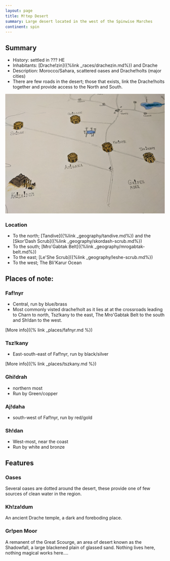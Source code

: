 ```yaml
---
layout: page
title: M!tep Desert
summary: Large desert located in the west of the Spinwise Marches
continent: spin
---
```


## Summary

- History: settled in ??? HE
- Inhabitants: [Drache!zin]({%link _races/drachezin.md%}) and Drache
- Description: Morocco/Sahara, scattered oases and Drache!holts (major cities)
- There are few roads in the desert; those that exists, link the Drache!holts together and provide access to the North and South.

![M!tep Desert](/assets/mtep_desert_v1.jpg)

### Location

- To the north; [Tandive]({%link _geography/tandive.md%}) and the [Skor'Dash Scrub]({%link _geography/skordash-scrub.md%})
- To the south; [Mro'Gabtak Belt]({%link _geography/mrogabtak-belt.md%})
- To the east; [Le'She Scrub]({%link _geography/leshe-scrub.md%})
- To the west; The Bli'Karur Ocean

## Places of note:

### Faf!nyr

- Central, run by blue/brass
- Most commonly visted drache!holt as it lies at at the crossroads leading to Charn to north, Tsz!kany to the east, The Mro'Gabtak Belt to the south and Sh!dan to the west.

[More info]({% link _places/fafnyr.md %})


### Tsz!kany

- East-south-east of Faf!nyr, run by black/silver

[More info]({% link _places/tszkany.md %})

### Ghi!drah

- northern most
- Run by Green/copper


### Aj!daha

- south-west of Faf!nyr, run by red/gold

### Sh!dan

- West-most, near the coast
- Run by white and bronze


## Features

### Oases

Several oases are dotted around the desert, these provide one of few sources of clean water in the region.

### Kh!za!dum

An ancient Drache temple, a dark and foreboding place. 

### Gr!pen Moor

A remanent of the Great Scourge, an area of desert known as the Shadowfall, a large blackened plain of glassed sand. Nothing lives here, nothing magical works here….
